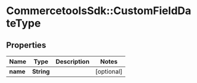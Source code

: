 # CommercetoolsSdk::CustomFieldDateType

## Properties
Name | Type | Description | Notes
------------ | ------------- | ------------- | -------------
**name** | **String** |  | [optional] 

